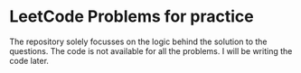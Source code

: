 # LeetCode Problems for practice

The repository solely focusses on the logic behind the solution to the questions.
The code is not available for all the problems.
I will be writing the code later.
